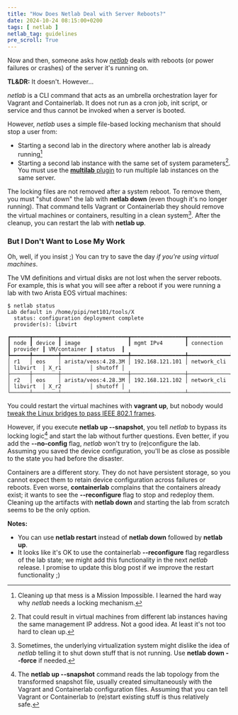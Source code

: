 ```yaml
---
title: "How Does Netlab Deal with Server Reboots?"
date: 2024-10-24 08:15:00+0200
tags: [ netlab ]
netlab_tag: guidelines
pre_scroll: True
---
```

Now and then, someone asks how *[netlab](https://netlab.tools/)* deals with reboots (or power failures or crashes) of the server it's running on.

**TL&DR:** It doesn't. However...

*netlab* is a CLI command that acts as an umbrella orchestration layer for Vagrant and Containerlab. It does not run as a cron job, init script, or service and thus cannot be invoked when a server is booted.
<!--more-->
However, *netlab* uses a simple file-based locking mechanism that should stop a user from:

* Starting a second lab in the directory where another lab is already running[^CD]
* Starting a second lab instance with the same set of system parameters[^DAD]. You must use the [**multilab** plugin](https://netlab.tools/plugins/multilab/) to run multiple lab instances on the same server.

[^CD]: Cleaning up that mess is a Mission Impossible. I learned the hard way why *netlab* needs a locking mechanism.

[^DAD]: That could result in virtual machines from different lab instances having the same management IP address. Not a good idea. At least it's not too hard to clean up.

The locking files are not removed after a system reboot. To remove them, you must "shut down" the lab with **netlab down** (even though it's no longer running). That command tells Vagrant or Containerlab they should remove the virtual machines or containers, resulting in a clean system[^FORCE]. After the cleanup, you can restart the lab with **netlab up**.

[^FORCE]: Sometimes, the underlying virtualization system might dislike the idea of *netlab* telling it to shut down stuff that is not running. Use **netlab down --force** if needed.

### But I Don't Want to Lose My Work

Oh, well, if you insist ;) You can try to save the day *if you're using virtual machines*.

The VM definitions and virtual disks are not lost when the server reboots. For example, this is what you will see after a reboot if you were running a lab with two Arista EOS virtual machines:

```
$ netlab status
Lab default in /home/pipi/net101/tools/X
  status: configuration deployment complete
  provider(s): libvirt

┏━━━━━━┳━━━━━━━━┳━━━━━━━━━━━━━━━━━━━━━┳━━━━━━━━━━━━━━━━━┳━━━━━━━━━━━━━┳━━━━━━━━━━┳━━━━━━━━━━━━━━┳━━━━━━━━━┓
┃ node ┃ device ┃ image               ┃ mgmt IPv4       ┃ connection  ┃ provider ┃ VM/container ┃ status  ┃
┡━━━━━━╇━━━━━━━━╇━━━━━━━━━━━━━━━━━━━━━╇━━━━━━━━━━━━━━━━━╇━━━━━━━━━━━━━╇━━━━━━━━━━╇━━━━━━━━━━━━━━╇━━━━━━━━━┩
│ r1   │ eos    │ arista/veos:4.28.3M │ 192.168.121.101 │ network_cli │ libvirt  │ X_r1         │ shutoff │
├──────┼────────┼─────────────────────┼─────────────────┼─────────────┼──────────┼──────────────┼─────────┤
│ r2   │ eos    │ arista/veos:4.28.3M │ 192.168.121.102 │ network_cli │ libvirt  │ X_r2         │ shutoff │
└──────┴────────┴─────────────────────┴─────────────────┴─────────────┴──────────┴──────────────┴─────────┘
```

You could restart the virtual machines with **vagrant up**, but nobody would [tweak the Linux bridges to pass IEEE 802.1 frames](https://blog.ipspace.net/2020/12/linux-bridge-lldp/). 

However, if you execute **netlab up --snapshot**, you tell *netlab* to bypass its locking logic[^LL] and start the lab without further questions. Even better, if you add the **--no-config** flag, *netlab* won't try to (re)configure the lab. Assuming you saved the device configuration, you'll be as close as possible to the state you had before the disaster.

[^LL]: The **netlab up --snapshot** command reads the lab topology from the transformed snapshot file, usually created simultaneously with the Vagrant and Containerlab configuration files. Assuming that you can tell Vagrant or Containerlab to (re)start existing stuff is thus relatively safe.

Containers are a different story. They do not have persistent storage, so you cannot expect them to retain device configuration across failures or reboots. Even worse, **containerlab** complains that the containers already exist; it wants to see the **--reconfigure** flag to stop and redeploy them. Cleaning up the artifacts with **netlab down** and starting the lab from scratch seems to be the only option.

**Notes:**

* You can use **netlab restart** instead of **netlab down** followed by **netlab up**.
* It looks like it's OK to use the containerlab **--reconfigure** flag regardless of the lab state; we might add this functionality in the next *netlab* release. I promise to update this blog post if we improve the restart functionality ;)